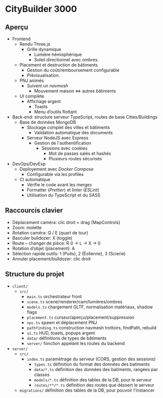 # CityBuilder 3000

## Aperçu

- Frontend
	- Rendu Three.js
	  - Grille dynamique
		- Lumière hémisphérique
		- Soleil directionnel avec ombres.
	- Placement et destruction de bâtiments
	  - Gestion du coût/remboursement configurable
	  - Prévisualisation.
	- PNJ animés
	  - Suivent un *navmesh*
		- Mouvement maison <=> autres bâtiments
	- UI complète
	  - Affichage argent
		- Toasts
		- Menu d’outils flottant
- Back-end: structure serveur TypeScript, routes de base Cities/Buildings
  - Base de données MongoDB
	  - Stockage complet des villes et bâtiments
		- Validation automatique des documents
	- Serveur NodeJS avec Express
	  - Gestion de l'authentification
		  - Sessions avec cookies
			- Mot de passes salés et hashés
			- Plusieurs routes sécurisés
- DevOps/DevExp
  - Deployement avec *Docker Compose*
	  - Configurable via les profiles
  - CI automatique
	  - Vérifie le code avant les merges
	- Formatter (*Prettier*) et linter (*ESLint*)
	- Utilisation du TypeScript et du SASS


## Raccourcis clavier 

- Déplacement caméra: clic droit + drag (MapControls)
- Zoom: molette
- Rotation caméra: Q / E (quart de tour)
- Basculer bulldozer: X (toggle)
- Route – changer de pièce: R (I → L → X → I)
- Rotation d’objet (placement): A
- Sélection rapide outils: 1 (Puits), 2 (Éolienne), 3 (Scierie)
- Annuler placement/bulldozer: clic droit

## Structure du projet

- `client/`
	- `src/`
		- `main.ts`
		  orchestrateur front
		- `scene.ts`
		  scene/renderer/cam/lumières/ombres
		- `models.ts`
		  chargement GLTF, normalisation matériaux, shadow flags
		- `placement.ts`
		  curseur/aperçu/placement/suppression
		- `npc.ts`
		  spawn et déplacement PNJ
		- `pathfinding.ts`
		  construction navmesh trottoirs, findPath, rebuild
		- `ui.ts`
		  HUD, toasts, popups argent
		- `data/`
		  définitions de types de bâtiments
		- `server/`
		  fonction appelant les routes du backend
- `server/`
	- `src/`
	  - `index.ts`
	 		paramètrage du serveur (CORS, gestion des sessions)
		- `types.ts`
		  définition du format des données des batiments
		- `data/*.ts`
			définition des données des batiments, rangées par classes
		- `models/*.ts`
			définition des tables de la DB, pour le serveur
		- `routes/**/*.ts`
		  définition des routes que déssert le serveur
 	- `migrations/`
	   définition des tables de la DB, pour pouvoir l'instancer
